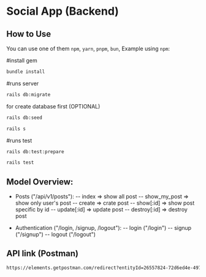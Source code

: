 # Social App (Backend)

## How to Use
You can use one of them `npm`, `yarn`, `pnpm`, `bun`, Example using `npm`:

#install gem
```bash
bundle install
```

#runs server
```bash
rails db:migrate
```
for create database first (OPTIONAL)
```bash
rails db:seed
```
```bash
rails s
```

#runs test
```bash
rails db:test:prepare
```
```bash
rails test
```

## Model Overview:
- Posts ("/api/v1/posts"):
  -- index => show all post
  -- show_my_post => show only user's post
  -- create => crate post
  -- show[:id] => show post specific by id
  -- update[:id] => update post
  -- destroy[:id] => destroy post

- Authentication ("/login, /signup, /logout"):
  -- login ("/login")
  -- signup ("/signup")
  -- logout ("/logout")
  
## API link (Postman)
```bash
https://elements.getpostman.com/redirect?entityId=26557824-72d6ed4e-4970-4df0-9802-a7fdad015eb3&entityType=collection
```
